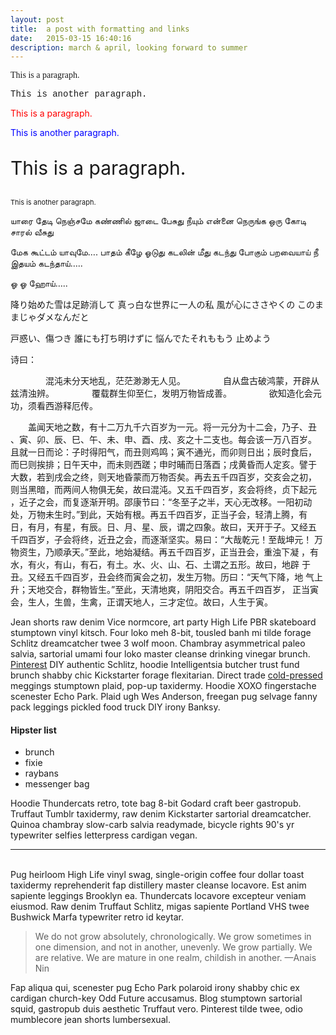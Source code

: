 ```yaml
---
layout: post
title:  a post with formatting and links
date:   2015-03-15 16:40:16
description: march & april, looking forward to summer
---
```


<p style="font-family:verdana">This is a paragraph.</p>
<p style="font-family:'Courier New'">This is another paragraph.</p>

<p style="color:red">This is a paragraph.</p>
<p style="color:blue">This is another paragraph.</p>

<p style="font-size:30px">This is a paragraph.</p>
<p style="font-size:11px">This is another paragraph.</p>

யாரை தேடி நெஞ்சமே
கண்ணில் ஜாடை பேசுது
நீயும் என்னை நெருங்க
ஒரு கோடி சாரல் வீசுது

மேக கூட்டம் யாவுமே….
பாதம் கீழே ஓடுது
கடலின் மீது கடந்து போகும்
பறவையாய் நீ
இதயம் கடந்தாய்…..

ஓ ஓ ஹோய்…..

降り始めた雪は足跡消して
真っ白な世界に一人の私
風が心にささやくの
このままじゃダメなんだと

戸惑い、傷つき
誰にも打ち明けずに
悩んでたそれももう
止めよう

诗曰：

　　　　混沌未分天地乱，茫茫渺渺无人见。
　　　　自从盘古破鸿蒙，开辟从兹清浊辨。
　　　　覆载群生仰至仁，发明万物皆成善。
　　　　欲知造化会元功，须看西游释厄传。

　　盖闻天地之数，有十二万九千六百岁为一元。将一元分为十二会，乃子、丑
、寅、卯、辰、巳、午、未、申、酉、戌、亥之十二支也。每会该一万八百岁。
且就一日而论：子时得阳气，而丑则鸡鸣；寅不通光，而卯则日出；辰时食后，
而巳则挨排；日午天中，而未则西蹉；申时晡而日落酉；戌黄昏而人定亥。譬于
大数，若到戌会之终，则天地昏蒙而万物否矣。再去五千四百岁，交亥会之初，
则当黑暗，而两间人物俱无矣，故曰混沌。又五千四百岁，亥会将终，贞下起元
，近子之会，而复逐渐开明。邵康节曰：“冬至子之半，天心无改移。一阳初动
处，万物未生时。”到此，天始有根。再五千四百岁，正当子会，轻清上腾，有
日，有月，有星，有辰。日、月、星、辰，谓之四象。故曰，天开于子。又经五
千四百岁，子会将终，近丑之会，而逐渐坚实。易曰：“大哉乾元！至哉坤元！
万物资生，乃顺承天。”至此，地始凝结。再五千四百岁，正当丑会，重浊下凝
，有水，有火，有山，有石，有土。水、火、山、石、土谓之五形。故曰，地辟
于丑。又经五千四百岁，丑会终而寅会之初，发生万物。历曰：“天气下降，地
气上升；天地交合，群物皆生。”至此，天清地爽，阴阳交合。再五千四百岁，
正当寅会，生人，生兽，生禽，正谓天地人，三才定位。故曰，人生于寅。

Jean shorts raw denim Vice normcore, art party High Life PBR skateboard stumptown vinyl kitsch. Four loko meh 8-bit, tousled banh mi tilde forage Schlitz dreamcatcher twee 3 wolf moon. Chambray asymmetrical paleo salvia, sartorial umami four loko master cleanse drinking vinegar brunch. <a href="https://www.pinterest.com" target="blank">Pinterest</a> DIY authentic Schlitz, hoodie Intelligentsia butcher trust fund brunch shabby chic Kickstarter forage flexitarian. Direct trade <a href="https://en.wikipedia.org/wiki/Cold-pressed_juice" target="blank">cold-pressed</a> meggings stumptown plaid, pop-up taxidermy. Hoodie XOXO fingerstache scenester Echo Park. Plaid ugh Wes Anderson, freegan pug selvage fanny pack leggings pickled food truck DIY irony Banksy.

#### Hipster list
<ul>
	<li>brunch</li>
	<li>fixie</li>
	<li>raybans</li>
	<li>messenger bag</li>
</ul>

Hoodie Thundercats retro, tote bag 8-bit Godard craft beer gastropub. Truffaut Tumblr taxidermy, raw denim Kickstarter sartorial dreamcatcher. Quinoa chambray slow-carb salvia readymade, bicycle rights 90's yr typewriter selfies letterpress cardigan vegan. 

<hr>
<br/>
Pug heirloom High Life vinyl swag, single-origin coffee four dollar toast taxidermy reprehenderit fap distillery master cleanse locavore. Est anim sapiente leggings Brooklyn ea. Thundercats locavore excepteur veniam eiusmod. Raw denim Truffaut Schlitz, migas sapiente Portland VHS twee Bushwick Marfa typewriter retro id keytar. 

<blockquote>
	We do not grow absolutely, chronologically. We grow sometimes in one dimension, and not in another, unevenly. We grow partially. We are relative. We are mature in one realm, childish in another. 
	—Anais Nin
</blockquote>

Fap aliqua qui, scenester pug Echo Park polaroid irony shabby chic ex cardigan church-key Odd Future accusamus. Blog stumptown sartorial squid, gastropub duis aesthetic Truffaut vero. Pinterest tilde twee, odio mumblecore jean shorts lumbersexual.

